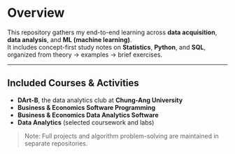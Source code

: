# Overview
This repository gathers my end-to-end learning across **data acquisition**, **data analysis**, and **ML (machine learning)**.  
It includes concept-first study notes on **Statistics**, **Python**, and **SQL**, organized from theory → examples → brief exercises.

---

## Included Courses & Activities
- **DArt-B**, the data analytics club at **Chung-Ang University**
- **Business & Economics Software Programming**
- **Business & Economics Data Analytics Software**
- **Data Analytics** (selected coursework and labs)

> Note: Full projects and algorithm problem-solving are maintained in separate repositories.
